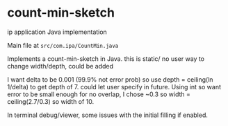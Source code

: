 # count-min-sketch
ip application Java implementation

Main file at `src/com.ipa/CountMin.java`

Implements a count-min-sketch in Java. this is static/ no user way to change width/depth, could be added

I want delta to be 0.001 (99.9% not error prob) so use depth = ceiling(ln 1/delta) to get depth of 7. 
could let user specify in future.
Using int so want error to be small enough for no overlap, I chose ~0.3 so width = ceiling(2.7/0.3) so width of 10.

In terminal debug/viewer, some issues with the initial filling if enabled.
